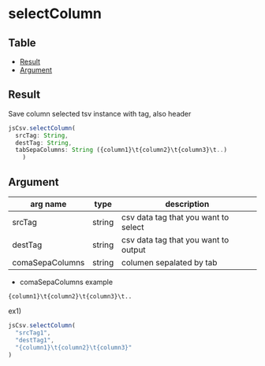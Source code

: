 # selectColumn

Table
-----------------
* [Result](#result)
* [Argument](#argument)


## Result

Save column selected tsv instance with tag, also header  

```js.js
jsCsv.selectColumn(
  srcTag: String,
  destTag: String,
  tabSepaColumns: String ({column1}\t{column2}\t{column3}\t..)  
    )
```

## Argument

| arg name | type | description |
| -------- | -------- | -------- |
| srcTag | string | csv data tag that you want to select |
| destTag | string | csv data tag that you want to output |
| comaSepaColumns | string | columen sepalated by tab |

- comaSepaColumns example

```
{column1}\t{column2}\t{column3}\t..
```


ex1) 

```js.js
jsCsv.selectColumn(
  "srcTag1",
  "destTag1",
  "{column1}\t{column2}\t{column3}"  
)
```

